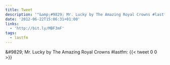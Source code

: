 ```yaml
---
title: Tweet
description: '"&amp;#9829; Mr. Lucky by The Amazing Royal Crowns #lastfm: "'
date: '2012-06-22T15:06:31+01:00'
links:
  - 'http://bit.ly/MBF3mF'
tags:
  - lastfm
---
```

&amp;#9829; Mr. Lucky by The Amazing Royal Crowns #lastfm: 
      {{< tweet 0 0 >}}
    
